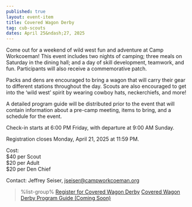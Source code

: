 ```yaml
---
published: true
layout: event-item
title: Covered Wagon Derby
tag: cub-scouts
dates: April 25&ndash;27, 2025
---
```


Come out for a weekend of wild west fun and adventure at Camp Workcoeman! This event includes two nights of camping; three meals on Saturday in the dining hall; and a day of skill development, teamwork, and fun. Participants will also receive a commemorative patch.

Packs and dens are encouraged to bring a wagon that will carry their gear to different stations throughout the day. Scouts are also encouraged to get into the ‘wild west’ spirit by wearing cowboy hats, neckerchiefs, and more!

A detailed program guide will be distributed prior to the event that will contain information about a pre-camp meeting, items to bring, and a schedule for the event.

Check-in starts at 6:00 PM Friday, with departure at 9:00 AM Sunday.

Registration closes Monday, April 21, 2025 at 11:59 PM.
 
Cost:<br>
$40 per Scout<br>
$20 per Adult<br>
$20 per Den Chief
 
Contact: Jeffrey Seiser, [jseiser@campworkcoeman.org](mailto:jseiser@campworkcoeman.org)

> %list-group%
> <a href="https://scoutingevent.com/066-92055" class="list-group-item">Register for Covered Wagon Derby</a>
> <a href="{{ site.url }}/#" class="list-group-item">Covered Wagon Derby Program Guide (Coming Soon)</a>
